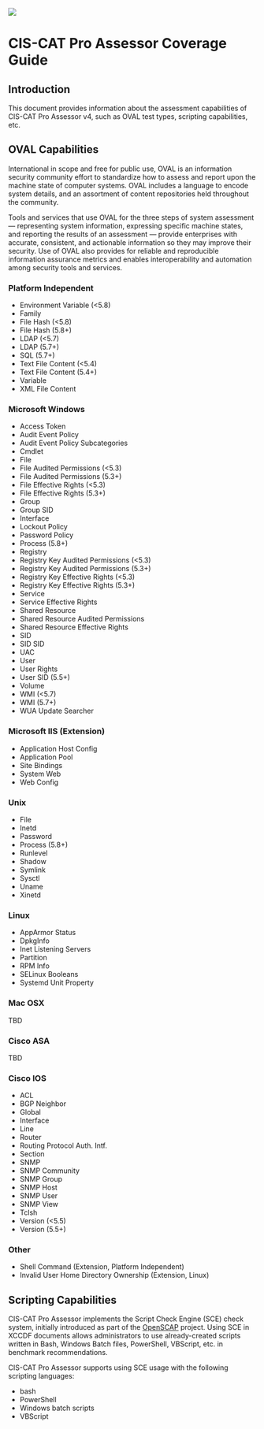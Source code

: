 ![](http://i.imgur.com/5yZfZi5.jpg)

# CIS-CAT Pro Assessor Coverage Guide #

## Introduction ##
This document provides information about the assessment capabilities of CIS-CAT Pro Assessor v4, such as OVAL test types, scripting capabilities, etc.


## OVAL Capabilities ##
International in scope and free for public use, OVAL is an information security community effort to standardize how to assess and report upon the machine state of computer systems. OVAL includes a language to encode system details, and an assortment of content repositories held throughout the community.

Tools and services that use OVAL for the three steps of system assessment — representing system information, expressing specific machine states, and reporting the results of an assessment — provide enterprises with accurate, consistent, and actionable information so they may improve their security. Use of OVAL also provides for reliable and reproducible information assurance metrics and enables interoperability and automation among security tools and services.

### Platform Independent ###
- Environment Variable (<5.8)
- Family
- File Hash (<5.8)
- File Hash (5.8+)
- LDAP (<5.7)
- LDAP (5.7+)
- SQL (5.7+)
- Text File Content (<5.4)
- Text File Content (5.4+)
- Variable
- XML File Content

### Microsoft Windows ###
- Access Token
- Audit Event Policy
- Audit Event Policy Subcategories
- Cmdlet
- File
- File Audited Permissions (<5.3)
- File Audited Permissions (5.3+)
- File Effective Rights (<5.3)
- File Effective Rights (5.3+)
- Group
- Group SID
- Interface
- Lockout Policy
- Password Policy
- Process (5.8+)
- Registry
- Registry Key Audited Permissions (<5.3)
- Registry Key Audited Permissions (5.3+)
- Registry Key Effective Rights (<5.3)
- Registry Key Effective Rights (5.3+)
- Service
- Service Effective Rights
- Shared Resource
- Shared Resource Audited Permissions
- Shared Resource Effective Rights
- SID
- SID SID
- UAC
- User
- User Rights
- User SID (5.5+)
- Volume
- WMI (<5.7)
- WMI (5.7+)
- WUA Update Searcher

### Microsoft IIS (Extension) ###
- Application Host Config
- Application Pool
- Site Bindings
- System Web
- Web Config

### Unix ###
- File
- Inetd
- Password
- Process (5.8+)
- Runlevel
- Shadow
- Symlink
- Sysctl
- Uname
- Xinetd

### Linux ###
- AppArmor Status
- DpkgInfo
- Inet Listening Servers
- Partition
- RPM Info
- SELinux Booleans
- Systemd Unit Property

### Mac OSX ###
TBD

### Cisco ASA ###
TBD

### Cisco IOS ###
- ACL
- BGP Neighbor
- Global
- Interface
- Line
- Router
- Routing Protocol Auth. Intf.
- Section
- SNMP
- SNMP Community
- SNMP Group
- SNMP Host
- SNMP User
- SNMP View
- Tclsh
- Version (<5.5)
- Version (5.5+)

### Other ###
- Shell Command (Extension, Platform Independent)
- Invalid User Home Directory Ownership (Extension, Linux)


## Scripting Capabilities ##
CIS-CAT Pro Assessor implements the Script Check Engine (SCE) check system, initially introduced as part of the [OpenSCAP](http://open-scap.org/page/SCE) project.  Using SCE in XCCDF documents allows administrators to use already-created scripts written in Bash, Windows Batch files, PowerShell, VBScript, etc. in benchmark recommendations.

CIS-CAT Pro Assessor supports using SCE usage with the following scripting languages:

- bash
- PowerShell
- Windows batch scripts
- VBScript


